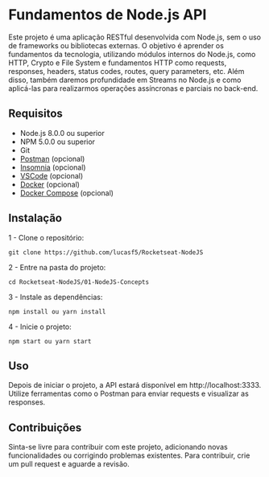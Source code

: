 # Fundamentos de Node.js API

Este projeto é uma aplicação RESTful desenvolvida com Node.js, sem o uso de frameworks ou bibliotecas externas. O objetivo é aprender os fundamentos da tecnologia, utilizando módulos internos do Node.js, como HTTP, Crypto e File System e fundamentos HTTP como requests, responses, headers, status codes, routes, query parameters, etc. Além disso, também daremos profundidade em Streams no Node.js e como aplicá-las para realizarmos operações assíncronas e parciais no back-end.

## Requisitos

- Node.js 8.0.0 ou superior
- NPM 5.0.0 ou superior
- Git
- [Postman](https://www.getpostman.com/)  (opcional)
- [Insomnia](https://insomnia.rest/) (opcional)
- [VSCode](https://code.visualstudio.com/) (opcional)
- [Docker](https://www.docker.com/) (opcional)
- [Docker Compose](https://docs.docker.com/compose/) (opcional)

## Instalação

1 - Clone o repositório:
    
    git clone https://github.com/lucasf5/Rocketseat-NodeJS
2 - Entre na pasta do projeto: 
    
    cd Rocketseat-NodeJS/01-NodeJS-Concepts
3 - Instale as dependências: 
    
    npm install ou yarn install
4 - Inicie o projeto: 
    
    npm start ou yarn start

## Uso

Depois de iniciar o projeto, a API estará disponível em http://localhost:3333. Utilize ferramentas como o Postman para enviar requests e visualizar as responses.

## Contribuições
Sinta-se livre para contribuir com este projeto, adicionando novas funcionalidades ou corrigindo problemas existentes. Para contribuir, crie um pull request e aguarde a revisão.
